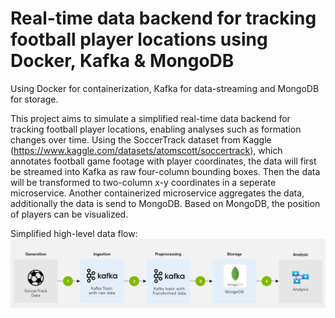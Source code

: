 # Real-time data backend for tracking football player locations using Docker, Kafka & MongoDB

Using Docker for containerization, Kafka for data-streaming and MongoDB for storage.

This project aims to simulate a simplified real-time data backend for tracking football player locations, enabling analyses such as formation changes over time. 
Using the SoccerTrack dataset from Kaggle (https://www.kaggle.com/datasets/atomscott/soccertrack), which annotates football game footage with player coordinates, the data will first be streamed into Kafka as raw four-column bounding boxes. 
Then the data will be transformed to two-column x-y coordinates in a seperate microservice. 
Another containerized microservice aggregates the data, additionally the data is send to MongoDB.
Based on MongoDB, the position of players can be visualized.

Simplified high-level data flow:
![Alt text](/data_flow.jpg)

